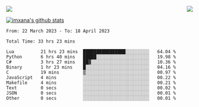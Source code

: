 <p>
  <a href="https://count.getloli.com/"><img src="https://count.getloli.com/get/@xana.readme?theme=moebooru-h"></a>
  <img src="https://weather-icon.journeyad.repl.co/@hangzhou?v=1" align="right">
</p>


<a href="https://github.com/imxana"><img align="center" src="https://github-readme-stats.vercel.app/api?username=imxana&show_icons=true&include_all_commits=true&hide_border=tru&custom_title=imxana%27s%20Github%20Stats" alt="imxana's github stats" /></a> 

<!--START_SECTION:waka-->

```text
From: 22 March 2023 - To: 18 April 2023

Total Time: 33 hrs 23 mins

Lua          21 hrs 23 mins  ████████████████░░░░░░░░░   64.04 %
Python       6 hrs 40 mins   █████░░░░░░░░░░░░░░░░░░░░   19.98 %
C#           3 hrs 27 mins   ██▓░░░░░░░░░░░░░░░░░░░░░░   10.36 %
Binary       1 hr 23 mins    █░░░░░░░░░░░░░░░░░░░░░░░░   04.16 %
C            19 mins         ▒░░░░░░░░░░░░░░░░░░░░░░░░   00.97 %
JavaScript   4 mins          ░░░░░░░░░░░░░░░░░░░░░░░░░   00.22 %
Makefile     4 mins          ░░░░░░░░░░░░░░░░░░░░░░░░░   00.21 %
Text         0 secs          ░░░░░░░░░░░░░░░░░░░░░░░░░   00.02 %
JSON         0 secs          ░░░░░░░░░░░░░░░░░░░░░░░░░   00.01 %
Other        0 secs          ░░░░░░░░░░░░░░░░░░░░░░░░░   00.01 %
```

<!--END_SECTION:waka-->
